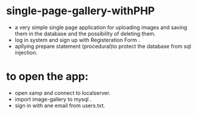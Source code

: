 # single-page-gallery-withPHP
- a very simple single page application for uploading images and saving them in the database and the possibility of deleting them.
- log in system and sign up with Registeration Form .
- apllying prepare statement (procedural)to protect the database from sql injection.
# to open the app:
- open xamp and connect to localserver.
- import image-gallery to mysql .
- sign in with ane email from users.txt.
